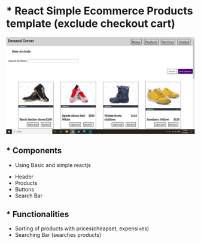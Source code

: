 # * React Simple Ecommerce Products template (exclude checkout cart)

<img src='reactproj1.JPG'>

## * Components
 * Using Basic and simple reactjs
 - Header
 - Products
 - Buttons
 - Search Bar

## * Functionalities

 - Sorting of products with prices(cheapset, expensives)
 - Searching Bar (searches products)
 
